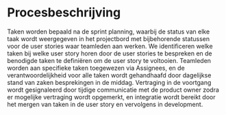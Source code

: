 # Procesbeschrijving

Taken worden bepaald na de sprint planning, waarbij de status van elke taak wordt weergegeven in het projectbord met bijbehorende statussen voor de user stories waar teamleden aan werken. We identificeren welke taken bij welke user story horen door de user stories te bespreken en de benodigde taken te definiëren om de user story te voltooien. Teamleden worden aan specifieke taken toegewezen via Assignees, en de verantwoordelijkheid voor alle taken wordt gehandhaafd door dagelijkse stand van zaken besprekingen in de middag. Vertraging in de voortgang wordt gesignaleerd door tijdige communicatie met de product owner zodra er mogelijke vertraging wordt opgemerkt, en integratie wordt bereikt door het mergen van taken in de user story en vervolgens in development.
  
